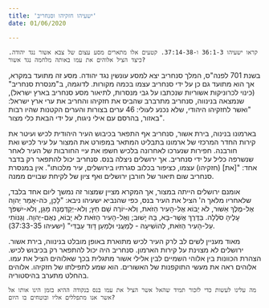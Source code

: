 ```yaml
---
title: 'ישעיהו חזקיהו וסנחריב'
date: 01/06/2020

---
```


`קראו ישעיהו 36:1-3 ו-37:14-38. קטעים אלו מתארים מסע עצום של צבא אשור נגד יהודה. כיצד הציל אלוהים את עמו באותה מלחמה נגד אשור?`

בשנת 701 לפנה"ס, המלך סנחריב יצא למסע עונשין נגד יהודה. מסע זה מתועד במקרא, אך הוא מתועד גם כן על ידי סנחריב עצמו בכמה מקורות. לדוגמה, ב"מנסרת סנחריב" (כינוי לכרוניקות אשוריות שנכתבו על גבי מנסרות, לתיאור מסע סנחריב בארץ ישראל), שנמצאה בנינווה, סנחריב מתרברב שהביס את חזקיהו והחריב את ערי ארץ ישראל: "ואשר לחזקיהו היהודי, שלא נכנע לעולי: 46 ערים בצורות והערים הקטנות שהיו רבות באזור, בהרסם עם אילי ניגוח, על ידי הבאת כלי מצור".

בארמונו בנינוה, בירת אשור, סנחריב אף התפאר בכיבוש העיר היהודית לכיש ועיטר את קירות החדר המרכזי של ארמונו בתבליט המתאר במפורט את המצור על עיר לכיש ואת חורבנה. חפירות שנערכו לאחרונה בלכיש חשפו את עיי החורבות של העיר לאחר שנשרפה כליל על ידי סנחריב. אך ירושלים ניצלה בנס. סנחריב יכול להתפאר רק בדבר אחד: "[את] (חזקיהו) עצמו, כציפור בכלוב סגרתיו בירושלים, עיר מלכותו". אין במנסרת סנחריב שום תיאור של חורבן ירושלים ואף ציון של לקיחת שבויים ממנה.

אומנם ירושלים הייתה במצור, אך המקרא מציין שמצור זה נמשך ליום אחד בלבד, שלאחריו מלאך ה' הציל את העיר בנס, כפי שהנביא ישעיהו ניבא: "לָכֵן, כֹּה-אָמַר יְהוָה אֶל-מֶלֶךְ אַשּׁוּר, לֹא יָבוֹא אֶל-הָעִיר הַזֹּאת, וְלֹא-יוֹרֶה שָׁם חֵץ; וְלֹא-יְקַדְּמֶנָּה מָגֵן, וְלֹא-יִשְׁפֹּךְ עָלֶיהָ סֹלְלָה. בַּדֶּרֶךְ אֲשֶׁר-בָּא, בָּהּ יָשׁוּב; וְאֶל-הָעִיר הַזֹּאת לֹא יָבוֹא, נְאֻם-יְהוָה. וְגַנּוֹתִי עַל-הָעִיר הַזֹּאת, לְהוֹשִׁיעָהּ - לְמַעֲנִי וּלְמַעַן דָּוִד עַבְדִּי" (ישעיהו 37:33-35).

מאוד מעניין לשים לב לרק העיר לכיש מתוארת באופן מובלט בנינווה, בירת אשור. ירושלים לא מצוינת על קירות הארמון. סנחריב היה יכול להתפאר רק בכיבוש לכיש. הצהרת הכוונות בין אלוהי השמיים לבין אלילי אשור מתגלית בכך שאלוהים הציל את עמו. אלוהים ראה את מעשי התוקפנות של האשורים. הוא שמע לתפילתו של חזקיהו. אלוהים בהחלט מתערב בהיסטוריה.

`מה עלינו לעשות כדי לזכור תמיד שהאל אשר הציל את עמו בנס בנקודה ההיא בזמן הינו אותו אל אשר אנו מתפללים אליו ובוטחים בו היום?`